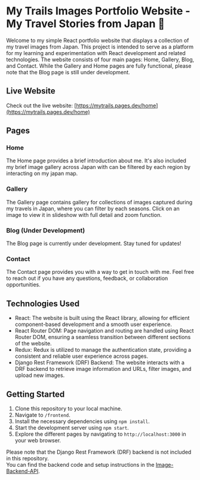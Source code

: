 # My Trails Images Portfolio Website - My Travel Stories from Japan 🗾

Welcome to my simple React portfolio website that displays a collection of my travel images from Japan. This project is intended to serve as a platform for my learning and experimentation with React development and related technologies. The website consists of four main pages: Home, Gallery, Blog, and Contact. While the Gallery and Home pages are fully functional, please note that the Blog page is still under development.

## Live Website

Check out the live website: [https://mytrails.pages.dev/home](https://mytrails.pages.dev/home)

## Pages

### Home
The Home page provides a brief introduction about me. It's also included my brief image gallery across Japan with can be filtered by each region by interacting on my japan map.

### Gallery
The Gallery page contains gallery for collections of images captured during my travels in Japan, where you can filter by each seasons. Click on an image to view it in slideshow with full detail and zoom function.

### Blog (Under Development)
The Blog page is currently under development. Stay tuned for updates!

### Contact
The Contact page provides you with a way to get in touch with me. Feel free to reach out if you have any questions, feedback, or collaboration opportunities.

## Technologies Used

- React: The website is built using the React library, allowing for efficient component-based development and a smooth user experience.
- React Router DOM: Page navigation and routing are handled using React Router DOM, ensuring a seamless transition between different sections of the website.
- Redux: Redux is utilized to manage the authentication state, providing a consistent and reliable user experience across pages.
- Django Rest Framework (DRF) Backend: The website interacts with a DRF backend to retrieve image information and URLs, filter images, and upload new images.

## Getting Started

1. Clone this repository to your local machine.
2. Navigate to `/frontend`.
3. Install the necessary dependencies using `npm install`.
4. Start the development server using `npm start`.
5. Explore the different pages by navigating to `http://localhost:3000` in your web browser.

Please note that the Django Rest Framework (DRF) backend is not included in this repository.  
You can find the backend code and setup instructions in the [Image-Backend-API](https://github.com/suwannachatkul/Image-Backend-API).
